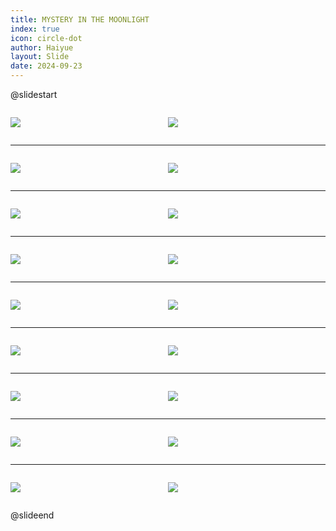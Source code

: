 ```yaml
---
title: MYSTERY IN THE MOONLIGHT
index: true
icon: circle-dot
author: Haiyue
layout: Slide
date: 2024-09-23
---
```

 
@slidestart

<div style="display:flex">
<div style="flex:1">

![](https://raw.githubusercontent.com/yclord/reading/refs/heads/master/english/Level-U/MYSTERY%20IN%20THE%20MOONLIGHT/001.webp)
</div>
<div style="flex:1">

![](https://raw.githubusercontent.com/yclord/reading/refs/heads/master/english/Level-U/MYSTERY%20IN%20THE%20MOONLIGHT/002.webp)
</div>
</div>

---

<div style="display:flex">
<div style="flex:1">

![](https://raw.githubusercontent.com/yclord/reading/refs/heads/master/english/Level-U/MYSTERY%20IN%20THE%20MOONLIGHT/003.webp)
</div>
<div style="flex:1">

![](https://raw.githubusercontent.com/yclord/reading/refs/heads/master/english/Level-U/MYSTERY%20IN%20THE%20MOONLIGHT/004.webp)
</div>
</div>

---

<div style="display:flex">
<div style="flex:1">

![](https://raw.githubusercontent.com/yclord/reading/refs/heads/master/english/Level-U/MYSTERY%20IN%20THE%20MOONLIGHT/005.webp)
</div>
<div style="flex:1">

![](https://raw.githubusercontent.com/yclord/reading/refs/heads/master/english/Level-U/MYSTERY%20IN%20THE%20MOONLIGHT/006.webp)
</div>
</div>

---

<div style="display:flex">
<div style="flex:1">

![](https://raw.githubusercontent.com/yclord/reading/refs/heads/master/english/Level-U/MYSTERY%20IN%20THE%20MOONLIGHT/007.webp)
</div>
<div style="flex:1">

![](https://raw.githubusercontent.com/yclord/reading/refs/heads/master/english/Level-U/MYSTERY%20IN%20THE%20MOONLIGHT/008.webp)
</div>
</div>

---

<div style="display:flex">
<div style="flex:1">

![](https://raw.githubusercontent.com/yclord/reading/refs/heads/master/english/Level-U/MYSTERY%20IN%20THE%20MOONLIGHT/009.webp)
</div>
<div style="flex:1">

![](https://raw.githubusercontent.com/yclord/reading/refs/heads/master/english/Level-U/MYSTERY%20IN%20THE%20MOONLIGHT/010.webp)
</div>
</div>

---

<div style="display:flex">
<div style="flex:1">

![](https://raw.githubusercontent.com/yclord/reading/refs/heads/master/english/Level-U/MYSTERY%20IN%20THE%20MOONLIGHT/011.webp)
</div>
<div style="flex:1">

![](https://raw.githubusercontent.com/yclord/reading/refs/heads/master/english/Level-U/MYSTERY%20IN%20THE%20MOONLIGHT/012.webp)
</div>
</div>

---

<div style="display:flex">
<div style="flex:1">

![](https://raw.githubusercontent.com/yclord/reading/refs/heads/master/english/Level-U/MYSTERY%20IN%20THE%20MOONLIGHT/013.webp)
</div>
<div style="flex:1">

![](https://raw.githubusercontent.com/yclord/reading/refs/heads/master/english/Level-U/MYSTERY%20IN%20THE%20MOONLIGHT/014.webp)
</div>
</div>

---

<div style="display:flex">
<div style="flex:1">

![](https://raw.githubusercontent.com/yclord/reading/refs/heads/master/english/Level-U/MYSTERY%20IN%20THE%20MOONLIGHT/015.webp)
</div>
<div style="flex:1">

![](https://raw.githubusercontent.com/yclord/reading/refs/heads/master/english/Level-U/MYSTERY%20IN%20THE%20MOONLIGHT/016.webp)
</div>
</div>

---

<div style="display:flex">
<div style="flex:1">

![](https://raw.githubusercontent.com/yclord/reading/refs/heads/master/english/Level-U/MYSTERY%20IN%20THE%20MOONLIGHT/017.webp)
</div>
<div style="flex:1">

![](https://raw.githubusercontent.com/yclord/reading/refs/heads/master/english/Level-U/MYSTERY%20IN%20THE%20MOONLIGHT/018.webp)
</div>
</div>

@slideend